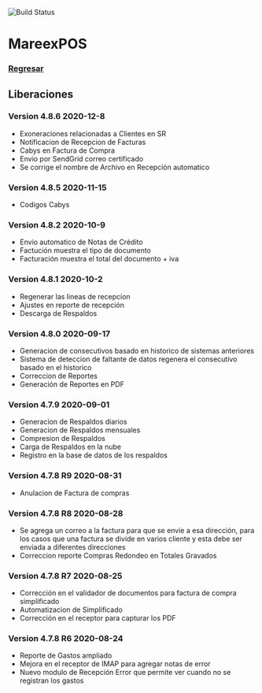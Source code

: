 ![Build Status](https://img.shields.io/badge/Estado-Desarrollo-orange.svg?style=for-the-badge)

# MareexPOS

### [Regresar](https://jarscr.github.io/mareex/home#release)

## Liberaciones

### Version 4.8.6 2020-12-8
- Exoneraciones relacionadas a Clientes en SR
- Notificacion de Recepcion de Facturas
- Cabys en Factura de Compra
- Envio por SendGrid correo certificado
- Se corrige el nombre de Archivo en Recepción automatico

### Version 4.8.5 2020-11-15
- Codigos Cabys

### Version 4.8.2 2020-10-9
- Envio automatico de Notas de Crédito
- Factución muestra el tipo de documento
- Facturación muestra el total del documento + iva

### Version 4.8.1 2020-10-2
- Regenerar las lineas de recepcion
- Ajustes en reporte de recepción
- Descarga de Respaldos 


### Version 4.8.0 2020-09-17
- Generacion de consecutivos basado en historico de sistemas anteriores
- Sistema de deteccion de faltante de datos regenera el consecutivo basado en el historico
- Correccion de Reportes 
- Generación de Reportes en PDF

### Version 4.7.9 2020-09-01
- Generacion de Respaldos diarios
- Generacion de Respaldos mensuales
- Compresion de Respaldos
- Carga de Respaldos en la nube
- Registro en la base de datos de los respaldos

### Version 4.7.8 R9 2020-08-31
- Anulacion de Factura de compras



### Version 4.7.8 R8 2020-08-28
- Se agrega un correo a la factura para que se envie a esa dirección, para los casos que una factura se divide en varios cliente y esta debe ser enviada a diferentes direcciones
- Correccion reporte Compras Redondeo en Totales Gravados

### Version 4.7.8 R7 2020-08-25
- Corrección en el validador de documentos para factura de compra simplificado
- Automatizacion de Simplificado
- Corrección en el receptor para capturar los PDF


### Version 4.7.8 R6 2020-08-24

- Reporte de Gastos ampliado
- Mejora en el receptor de IMAP para agregar notas de error
- Nuevo modulo de Recepción Error que permite ver cuando no se registran los gastos

